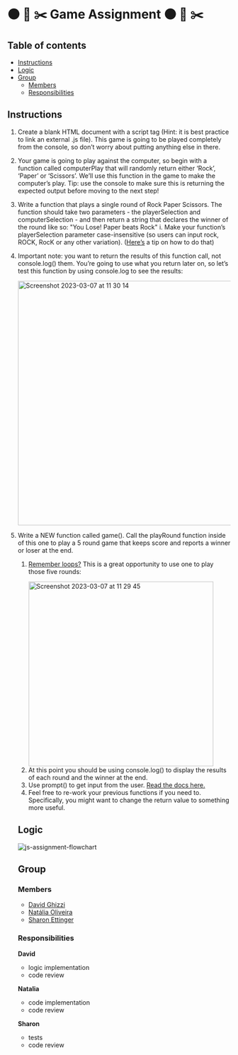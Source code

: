 # :black_circle: :scroll: :scissors: Game Assignment :black_circle: :scroll: :scissors:

## Table of contents
- [Instructions](#instructions)
- [Logic](#logic)
- [Group](#group)
  - [Members](#members)
  - [Responsibilities](#responsibilities)

## Instructions 
<ol>
  <li><p>Create a blank HTML document with a script tag (Hint: it is best practice to link an
external .js file). This game is going to be played completely from the console, so don’t
worry about putting anything else in there.</p></li>
  <li><p>Your game is going to play against the computer, so begin with a function called
computerPlay that will randomly return either ‘Rock’, ‘Paper’ or ‘Scissors’. We’ll use this
function in the game to make the computer’s play. Tip: use the console to make sure this
    is returning the expected output before moving to the next step!</p></li>
  <li><p>Write a function that plays a single round of Rock Paper Scissors. The function should
take two parameters - the playerSelection and computerSelection - and then return a
string that declares the winner of the round like so: "You Lose! Paper beats Rock"
i. Make your function’s playerSelection parameter case-insensitive (so users can
input rock, ROCK, RocK or any other variation). (<a href="https://gomakethings.com/converting-strings-to-uppercase-and-lowercase-with-vanilla-javascript/" target="_blank">Here’s</a> a tip on how to do that)</p></li>
  <li>
    <p>Important note: you want to return the results of this function call, not console.log()
them. You’re going to use what you return later on, so let’s test this function by using
console.log to see the results:</p>
    <img width="552" alt="Screenshot 2023-03-07 at 11 30 14" src="https://user-images.githubusercontent.com/32480112/223396454-44d61b3a-d33a-446c-b4ba-397b138588aa.png">
  </li>
  <li>
    <p>Write a NEW function called game(). Call the playRound function inside of this one to play a 5 round game that keeps score and reports a winner or loser at the end.</p>
    <ol>
      <li>
        <p><a href="https://www.youtube.com/watch?v=s9wW2PpJsmQ" target="_blank">Remember loops?</a> This is a great opportunity to use one to play those five rounds:</p>
        <img width="417" alt="Screenshot 2023-03-07 at 11 29 45" src="https://user-images.githubusercontent.com/32480112/223396575-bc218852-7a69-40ed-b80a-6f2bdaa0ee49.png">
      </li>
      <li>At this point you should be using console.log() to display the results of each round and the winner at the end.</li>
      <li>Use prompt() to get input from the user. <a href="https://developer.mozilla.org/en-US/docs/Web/API/Window/prompt" target="_blank">Read the docs here.</a></li>
      <li> Feel free to re-work your previous functions if you need to. Specifically, you
      might want to change the return value to something more useful.
      </li>
  </li>
</ol>


## Logic

![js-assignment-flowchart](https://user-images.githubusercontent.com/32480112/223684788-aa7b4f3c-be10-44e1-80d7-aedfd901d545.png)

## Group
### Members
* [David Ghizzi](https://github.com/daveiho)
* [Natália Oliveira](https://github.com/noliv197)
* [Sharon Ettinger](https://github.com/SharonEttinger)

### Responsibilities
__David__
* logic implementation
* code review

__Natalia__
* code implementation
* code review

__Sharon__
* tests
* code review
